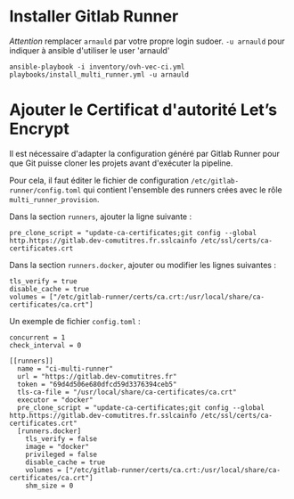 # Installer Gitlab Runner

*Attention* remplacer `arnauld` par votre propre login sudoer.
`-u arnauld` pour indiquer à ansible d'utiliser le user 'arnauld'

```
ansible-playbook -i inventory/ovh-vec-ci.yml playbooks/install_multi_runner.yml -u arnauld
```

# Ajouter le Certificat d'autorité Let’s Encrypt

Il est nécessaire d'adapter la configuration généré par Gitlab Runner pour que Git puisse cloner les projets avant d'exécuter la pipeline.

Pour cela, il faut éditer le fichier de configuration `/etc/gitlab-runner/config.toml` qui contient l'ensemble des runners crées avec le rôle `multi_runner_provision`.

Dans la section `runners`, ajouter la ligne suivante :

```
pre_clone_script = "update-ca-certificates;git config --global http.https://gitlab.dev-comutitres.fr.sslcainfo /etc/ssl/certs/ca-certificates.crt
```

Dans la section `runners.docker`, ajouter ou modifier les lignes suivantes :

```
tls_verify = true
disable_cache = true
volumes = ["/etc/gitlab-runner/certs/ca.crt:/usr/local/share/ca-certificates/ca.crt"]
```

Un exemple de fichier `config.toml` :

```
concurrent = 1
check_interval = 0

[[runners]]
  name = "ci-multi-runner"
  url = "https://gitlab.dev-comutitres.fr"
  token = "69d4d506e680dfcd59d3376394ceb5"
  tls-ca-file = "/usr/local/share/ca-certificates/ca.crt"
  executor = "docker"
  pre_clone_script = "update-ca-certificates;git config --global http.https://gitlab.dev-comutitres.fr.sslcainfo /etc/ssl/certs/ca-certificates.crt"
  [runners.docker]
    tls_verify = false
    image = "docker"
    privileged = false
    disable_cache = true
    volumes = ["/etc/gitlab-runner/certs/ca.crt:/usr/local/share/ca-certificates/ca.crt"]
    shm_size = 0
```